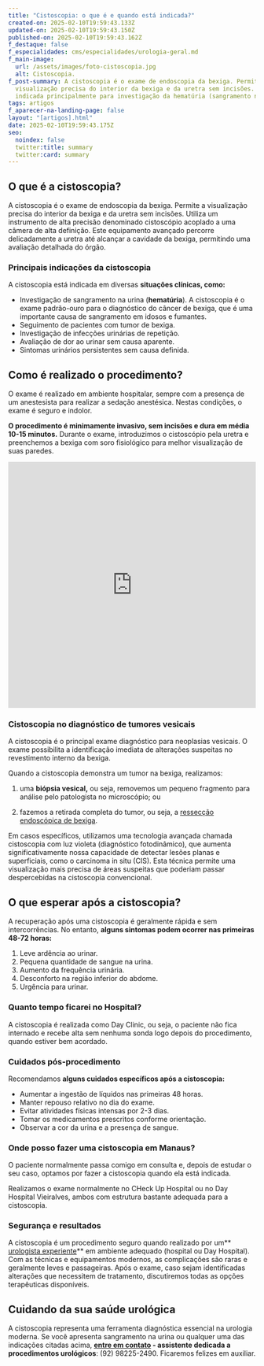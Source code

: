 ```yaml
---
title: "Cistoscopia: o que é e quando está indicada?"
created-on: 2025-02-10T19:59:43.133Z
updated-on: 2025-02-10T19:59:43.150Z
published-on: 2025-02-10T19:59:43.162Z
f_destaque: false
f_especialidades: cms/especialidades/urologia-geral.md
f_main-image:
  url: /assets/images/foto-cistoscopia.jpg
  alt: Cistoscopia.
f_post-summary: A cistoscopia é o exame de endoscopia da bexiga. Permite a
  visualização precisa do interior da bexiga e da uretra sem incisões. Está
  indicada principalmente para investigação da hematúria (sangramento na urina).
tags: artigos
f_aparecer-na-landing-page: false
layout: "[artigos].html"
date: 2025-02-10T19:59:43.175Z
seo:
  noindex: false
  twitter:title: summary
  twitter:card: summary
---
```

## O que é a cistoscopia?

A cistoscopia é o exame de endoscopia da bexiga. Permite a visualização precisa do interior da bexiga e da uretra sem incisões. Utiliza um instrumento de alta precisão denominado cistoscópio acoplado a uma câmera de alta definição. Este equipamento avançado percorre delicadamente a uretra até alcançar a cavidade da bexiga, permitindo uma avaliação detalhada do órgão.

### Principais indicações da cistoscopia

A cistoscopia está indicada em diversas **situações clínicas, como:**

* Investigação de sangramento na urina (**hematúria**). A cistoscopia é o exame padrão-ouro para o diagnóstico do câncer de bexiga, que é uma importante causa de sangramento em idosos e fumantes.
* Seguimento de pacientes com tumor de bexiga.
* Investigação de infecções urinárias de repetição.
* Avaliação de dor ao urinar sem causa aparente.
* Sintomas urinários persistentes sem causa definida.

## Como é realizado o procedimento?

O exame é realizado em ambiente hospitalar, sempre com a presença de um anestesista para realizar a sedação anestésica. Nestas condições, o exame é seguro e indolor.

**O procedimento é minimamente invasivo, sem incisões e dura em média 10-15 minutos.** Durante o exame, introduzimos o cistoscópio pela uretra e preenchemos a bexiga com soro fisiológico para melhor visualização de suas paredes.

</div>

<div style="text-align: center; margin-bottom: 20px;">
  <iframe
    width="100%"
    height="500"
    src="https://www.youtube.com/embed/D46OyceqDrA"
    title="Cistoscopia: assista uma endoscopia da bexiga"
    frameborder="0"
    allow="accelerometer; autoplay; clipboard-write; encrypted-media; gyroscope; picture-in-picture; web-share"
    referrerpolicy="strict-origin-when-cross-origin"
    allowfullscreen
    id="responsive-video"
    style="max-width: 800px; margin: 0 auto; display: block;"
  ></iframe>
  <script>
    function adjustIframeHeight() {
      var iframe = document.getElementById('responsive-video');
      if (window.innerWidth < 768) {
        iframe.style.height = '300px'; // Altura para celular
      } else {
        iframe.style.height = '500px'; // Altura para desktop
      }
    }  </script>
</div>

### Cistoscopia no diagnóstico de tumores vesicais

A cistoscopia é o principal exame diagnóstico para neoplasias vesicais. O exame possibilita a identificação imediata de alterações suspeitas no revestimento interno da bexiga.

Quando a cistoscopia demonstra um tumor na bexiga, realizamos:

1. uma **biópsia vesical,** ou seja, removemos um pequeno fragmento para análise pelo patologista no microscópio; ou

2. fazemos a retirada completa do tumor, ou seja, a [ressecção endoscópica de bexiga](https://studio.youtube.com/video/Kip-fDpLoMU/edit).

Em casos específicos, utilizamos uma tecnologia avançada chamada cistoscopia com luz violeta (diagnóstico fotodinâmico), que aumenta significativamente nossa capacidade de detectar lesões planas e superficiais, como o carcinoma in situ (CIS). Esta técnica permite uma visualização mais precisa de áreas suspeitas que poderiam passar despercebidas na cistoscopia convencional.

## O que esperar após a cistoscopia?

A recuperação após uma cistoscopia é geralmente rápida e sem intercorrências. No entanto, **alguns sintomas podem ocorrer nas primeiras 48-72 horas:**

1. Leve ardência ao urinar.
2. Pequena quantidade de sangue na urina.
3. Aumento da frequência urinária.
4. Desconforto na região inferior do abdome.
5. Urgência para urinar.

### Quanto tempo ficarei no Hospital?

A cistoscopia é realizada como Day Clinic, ou seja, o paciente não fica internado e recebe alta sem nenhuma sonda logo depois do procedimento, quando estiver bem acordado.

### Cuidados pós-procedimento

Recomendamos **alguns cuidados específicos após a cistoscopia:**

* Aumentar a ingestão de líquidos nas primeiras 48 horas.
* Manter repouso relativo no dia do exame.
* Evitar atividades físicas intensas por 2-3 dias.
* Tomar os medicamentos prescritos conforme orientação.
* Observar a cor da urina e a presença de sangue.

### Onde posso fazer uma cistoscopia em Manaus?

O paciente normalmente passa comigo em consulta e, depois de estudar o seu caso, optamos por fazer a cistoscopia quando ela está indicada.

Realizamos o exame normalmente no CHeck Up Hospital ou no Day Hospital Vieiralves, ambos com estrutura bastante adequada para a cistoscopia.

### Segurança e resultados

A cistoscopia é um procedimento seguro quando realizado por um** [urologista experiente](https://uroconsult.com.br/artigos/urologista-em-manaus/)** em ambiente adequado (hospital ou Day Hospital). Com as técnicas e equipamentos modernos, as complicações são raras e geralmente leves e passageiras. Após o exame, caso sejam identificadas alterações que necessitem de tratamento, discutiremos todas as opções terapêuticas disponíveis.

## Cuidando da sua saúde urológica

A cistoscopia representa uma ferramenta diagnóstica essencial na urologia moderna. Se você apresenta sangramento na urina ou qualquer uma das indicações citadas acima, **[entre em contato](https://api.whatsapp.com/send?phone=5592982252490) - assistente dedicada a procedimentos urológicos**: (92) 98225-2490. Ficaremos felizes em auxiliar.